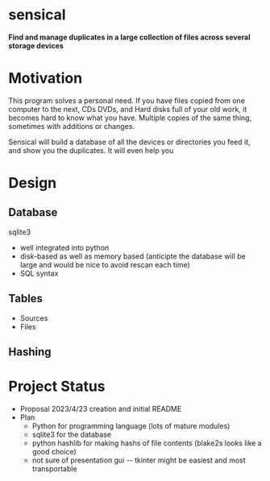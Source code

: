 # sensical

**Find and manage duplicates in a large collection of files across several storage devices**

# Motivation
This program solves a personal need. If you have files copied from one computer to the next, CDs DVDs, and Hard disks full of your
old work, it becomes hard to know what you have. Multiple copies of the same thing, sometimes with additions or changes.

Sensical will build a database of all the devices or directories you feed it, and show you the duplicates. It will even help you 

# Design

  ## Database
  sqlite3
  * well integrated into python
  * disk-based as well as memory based (anticipte the database will be large and would be nice to avoid rescan each time)
  * SQL syntax

  ## Tables
  * Sources
  * Files

  ## Hashing
  

# Project Status
* Proposal 2023/4/23 creation and initial README
* Plan
  * Python for programming language (lots of mature modules)
  * sqlite3 for the database
  * python hashlib for making hashs of file contents (blake2s looks like a good choice)
  * not sure of presentation gui -- tkinter might be easiest and most transportable


